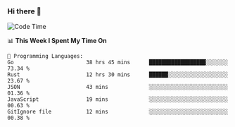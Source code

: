 ### Hi there 👋

<!--
**CrazyCollin/crazycollin** is a ✨ _special_ ✨ repository because its `README.md` (this file) appears on your GitHub profile.

Here are some ideas to get you started:

- 🔭 I’m currently working on ...
- 🌱 I’m currently learning ...
- 👯 I’m looking to collaborate on ...
- 🤔 I’m looking for help with ...
- 💬 Ask me about ...
- 📫 How to reach me: ...
- 😄 Pronouns: ...
- ⚡ Fun fact: ...
-->

<!--START_SECTION:waka-->
![Code Time](http://img.shields.io/badge/Code%20Time-1%2C006%20hrs%2053%20mins-blue)

📊 **This Week I Spent My Time On** 

```text
💬 Programming Languages: 
Go                       38 hrs 45 mins      ██████████████████░░░░░░░   73.34 % 
Rust                     12 hrs 30 mins      ██████░░░░░░░░░░░░░░░░░░░   23.67 % 
JSON                     43 mins             ░░░░░░░░░░░░░░░░░░░░░░░░░   01.36 % 
JavaScript               19 mins             ░░░░░░░░░░░░░░░░░░░░░░░░░   00.63 % 
GitIgnore file           12 mins             ░░░░░░░░░░░░░░░░░░░░░░░░░   00.38 % 
```


<!--END_SECTION:waka-->

